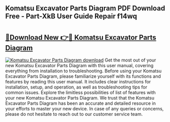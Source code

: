 ## Komatsu Excavator Parts Diagram PDF Download Free - Part-XkB User Guide Repair f14wq

# <h2><a href="http://dfhuch.blite.top/?on=Komatsu+Excavator+Parts+Diagram">🔗Download New 👉🔴 Komatsu Excavator Parts Diagram</a></h2>

[![Komatsu Excavator Parts Diagram download](https://i.imgur.com/lujVjoI.png)](http://dfhuch.blite.top/?on=Komatsu+Excavator+Parts+Diagram)
Get the most out of your new Komatsu Excavator Parts Diagram with this user manual, covering everything from installation to troubleshooting. Before using your Komatsu Excavator Parts Diagram, please familiarize yourself with its functions and features by reading this user manual. It includes clear instructions for installation, setup, and operation, as well as troubleshooting tips for common issues. Explore the limitless possibilities of list of features with your new Komatsu Excavator Parts Diagram. We trust that the Komatsu Excavator Parts Diagram has been an accurate and detailed resource in your efforts to master your new device. In case of any queries or concerns, please do not hesitate to reach out to our customer service team.
